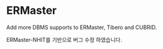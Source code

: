 # ERMaster


Add more DBMS supports to ERMaster, Tibero and CUBRID.

ERMaster-NHIT를 기반으로 버그 수정 하였습니다.
